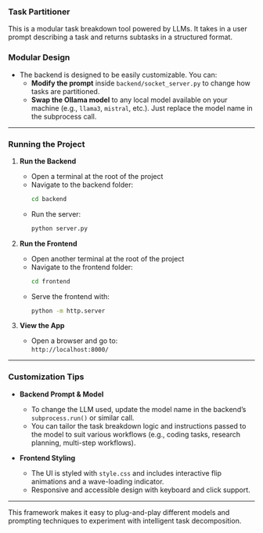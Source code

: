 


### Task Partitioner

This is a modular task breakdown tool powered by LLMs. It takes in a user prompt describing a task and returns subtasks in a structured format.

### Modular Design

- The backend is designed to be easily customizable. You can:
  - **Modify the prompt** inside `backend/socket_server.py` to change how tasks are partitioned.
  - **Swap the Ollama model** to any local model available on your machine (e.g., `llama3`, `mistral`, etc.). Just replace the model name in the subprocess call.

---

### Running the Project

1. **Run the Backend**
    - Open a terminal at the root of the project
    - Navigate to the backend folder:
      ```bash
      cd backend
      ```
    - Run the server:
      ```bash
      python server.py
      ```

2. **Run the Frontend**
    - Open another terminal at the root of the project
    - Navigate to the frontend folder:
      ```bash
      cd frontend
      ```
    - Serve the frontend with:
      ```bash
      python -m http.server
      ```

3. **View the App**
    - Open a browser and go to:  
      `http://localhost:8000/`

---

### Customization Tips

- **Backend Prompt & Model**
  - To change the LLM used, update the model name in the backend’s `subprocess.run()` or similar call.
  - You can tailor the task breakdown logic and instructions passed to the model to suit various workflows (e.g., coding tasks, research planning, multi-step workflows).

- **Frontend Styling**
  - The UI is styled with `style.css` and includes interactive flip animations and a wave-loading indicator.
  - Responsive and accessible design with keyboard and click support.

---

This framework makes it easy to plug-and-play different models and prompting techniques to experiment with intelligent task decomposition.